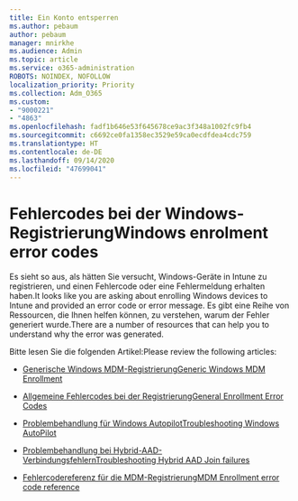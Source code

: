 ```yaml
---
title: Ein Konto entsperren
ms.author: pebaum
author: pebaum
manager: mnirkhe
ms.audience: Admin
ms.topic: article
ms.service: o365-administration
ROBOTS: NOINDEX, NOFOLLOW
localization_priority: Priority
ms.collection: Adm_O365
ms.custom:
- "9000221"
- "4863"
ms.openlocfilehash: fadf1b646e53f645678ce9ac3f348a1002fc9fb4
ms.sourcegitcommit: c6692ce0fa1358ec3529e59ca0ecdfdea4cdc759
ms.translationtype: HT
ms.contentlocale: de-DE
ms.lasthandoff: 09/14/2020
ms.locfileid: "47699041"
---
```

# <a name="windows-enrolment-error-codes"></a><span data-ttu-id="19d47-102">Fehlercodes bei der Windows-Registrierung</span><span class="sxs-lookup"><span data-stu-id="19d47-102">Windows enrolment error codes</span></span>

<span data-ttu-id="19d47-103">Es sieht so aus, als hätten Sie versucht, Windows-Geräte in Intune zu registrieren, und einen Fehlercode oder eine Fehlermeldung erhalten haben.</span><span class="sxs-lookup"><span data-stu-id="19d47-103">It looks like you are asking about enrolling Windows devices to Intune and provided an error code or error message.</span></span> <span data-ttu-id="19d47-104">Es gibt eine Reihe von Ressourcen, die Ihnen helfen können, zu verstehen, warum der Fehler generiert wurde.</span><span class="sxs-lookup"><span data-stu-id="19d47-104">There are a number of resources that can help you to understand why the error was generated.</span></span>
 
<span data-ttu-id="19d47-105">Bitte lesen Sie die folgenden Artikel:</span><span class="sxs-lookup"><span data-stu-id="19d47-105">Please review the following articles:</span></span>

- [<span data-ttu-id="19d47-106">Generische Windows MDM-Registrierung</span><span class="sxs-lookup"><span data-stu-id="19d47-106">Generic Windows MDM Enrollment</span></span>](https://docs.microsoft.com/mem/intune/enrollment/troubleshoot-windows-enrollment-errors)

- [<span data-ttu-id="19d47-107">Allgemeine Fehlercodes bei der Registrierung</span><span class="sxs-lookup"><span data-stu-id="19d47-107">General Enrollment Error Codes</span></span>](https://docs.microsoft.com/mem/intune/enrollment/troubleshoot-device-enrollment-in-intune#general-enrollment-error-codes)

- [<span data-ttu-id="19d47-108">Problembehandlung für Windows Autopilot</span><span class="sxs-lookup"><span data-stu-id="19d47-108">Troubleshooting Windows AutoPilot</span></span>](https://docs.microsoft.com/windows/deployment/windows-autopilot/troubleshooting)

- [<span data-ttu-id="19d47-109">Problembehandlung bei Hybrid-AAD-Verbindungsfehlern</span><span class="sxs-lookup"><span data-stu-id="19d47-109">Troubleshooting Hybrid AAD Join failures</span></span>](https://docs.microsoft.com/azure/active-directory/devices/troubleshoot-hybrid-join-windows-current)

- [<span data-ttu-id="19d47-110">Fehlercodereferenz für die MDM-Registrierung</span><span class="sxs-lookup"><span data-stu-id="19d47-110">MDM Enrollment error code reference</span></span>](https://docs.microsoft.com/windows/win32/mdmreg/mdm-registration-constants)
